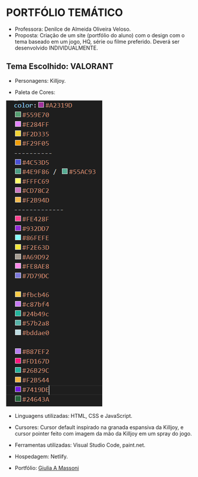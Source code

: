 # PORTFÓLIO TEMÁTICO

- Professora: Denilce de Almeida Oliveira Veloso.
- Proposta: Criação de um site (portfólio do aluno) com o design com o tema baseado em um jogo, HQ, série ou filme preferido. Deverá ser desenvolvido INDIVIDUALMENTE.

## Tema Escolhido: VALORANT

- Personagens: Killjoy.

- Paleta de Cores:

![alt text](https://github.com/massonigiulia/PWEB/blob/master/Portfolio/paletaKj.png)

- Linguagens utilizadas: HTML, CSS e JavaScript.

- Cursores: Cursor default inspirado na granada espansiva da Killjoy, e cursor pointer feito com imagem da mão da Killjoy em um spray do jogo.

- Ferramentas utilizadas: Visual Studio Code, paint.net.

- Hospedagem: Netlify.

- Portfólio: [Giulia A Massoni](https://massonigiulia.netlify.app/index.html)
